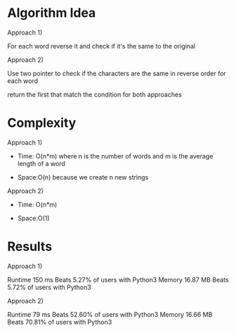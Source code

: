 # Algorithm Idea

Approach 1)

For each word reverse it and check if it's the same to the original

Approach 2)

Use two pointer to check if the characters are the same in reverse order for each word

return the first that match the condition for both approaches

# Complexity

Approach 1)

- Time: O(n*m) where n is the number of words and m is the average length of a word

- Space:O(n) because we create n new strings

Approach 2)

- Time: O(n*m)

- Space:O(1)

# Results

Approach 1)

Runtime
150
ms
Beats
5.27%
of users with Python3
Memory
16.87
MB
Beats
5.72%
of users with Python3

Approach 2)

Runtime
79
ms
Beats
52.60%
of users with Python3
Memory
16.66
MB
Beats
70.81%
of users with Python3